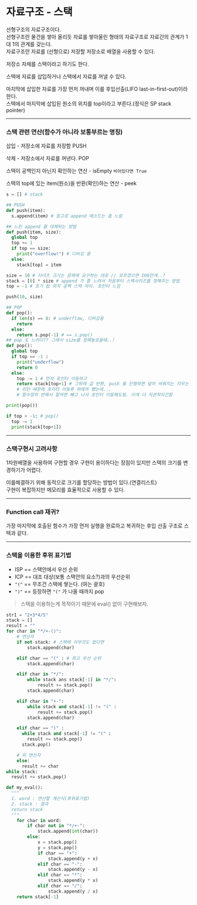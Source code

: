 # 자료구조 - 스택
선형구조의 자료구조이다.<br>
선형구조란 물건을 쌓아 올리듯 자료를 쌓아올린 형태의 자료구조로 자료간의 관계가 1대 1의 관계를 갖는다.<br>
자료구조란 자료를 (선형으로) 저장할 저장소로 배열을 사용할 수 있다.

저장소 자체를 스택이라고 하기도 한다.

스택에 자료를 삽입하거나 스택에서 자료를 꺼낼 수 있다.

마지막에 삽입한 자료를 가장 먼저 꺼내며 이를 후입선출(LIFO last-in-first-out)이라 한다.<br>
스택에서 마지막에 삽입된 원소의 위치를 top이라고 부른다.(정식은 SP stack pointer)

---
### 스택 관련 연산(함수가 아니라 보통부르는 명칭)
삽입 - 저장소에 자료를 저장함 PUSH 

삭제 - 저장소에서 자료를 꺼낸다. POP

스택이 공백인지 아닌지 확인하는 연산 - isEmpty `비어있다면 True`

스택의 top에 있는 item(원소)을 반환(확인)하는 연산 - peek

```python
s = [] # stack

## PUSH
def push(item):
  s.append(item) # 참고로 append 메소드는 좀 느림

## 느린 append 를 대체하는 방법
def push(item, size):
  global top
  top += 1
  if top == size:
    print("overflow!") # 디버깅 용
  else:
    stack[top] = item

size = 10 # 사이즈 크기는 문제에 요구하는 대로 // 모르겠으면 100만개..?
stack = [0] * size # append 가 좀 느려서 처음부터 스택사이즈를 정해주는 방법
top = -1 # 초기 탑 위치 공백 스택 자리. 포인터 느낌

push(10, size)

## POP
def pop():
  if len(s) == 0: # underflow, 디버깅용
    return
  else:
    return s.pop(-1) # == s.pop()
## pop 도 느리다?? 그래서 size를 정해놓았을때..!
def pop():
  global top
  if top == -1 :
    print("underflow")
    return 0
  else:
    top -= 1 # 먼저 포인터 이동하고 
    return stack[top+1] # 그위에 값 반환, push 를 진행하면 덮어 씌워지는 지우는 동작은 안해도 됨.
    # 리턴 때문에 포이터 이동후 위에꺼 뺐는데...
    # 함수정의 안해서 할꺼면 빼고 나서 포인터 이동해도됨. 이게 더 직관적이긴함

print(pop())

if top > -1: # pop()
  top -= 1
  print(stack[top+1])
```
---
### 스택구현시 고려사항
1차원배열을 사용하여 구현할 경우 구현이 용이하다는 장점이 있지만 스택의 크기를 변경하기가 어렵다.

이를해결하기 위해 동적으로 크기를 할당하는 방법이 있다.(연결리스트)<br>
구현이 복잡하지만 메모리를 효율적으로 사용할 수 있다.

---
### Function call 재귀?
가장 마지막에 호출된 함수가 가장 먼저 실행을 완료하고 복귀하는 후입 선출 구조로 스택과 같다.

---
### 스택을 이용한 후위 표기법
- ISP == 스택안에서 우선 순위
- ICP == 대조 대상(보통 스택안의 요소?)과의 우선순위
- `"("` == 무조건 스택에 쌓는다. (여는 괄호)
- `")"` == 등장하면 `"("` 가 나올 때까지 pop

> 스택을 이용하는게 목적이기 때문에 eval() 없이 구현해보자.

```python
str1 = "2+3*4/5"
stack = []
result = ""
for char in "*/+-()":
    # 연산자
    if not stack: # 스택에 아무것도 없다면
        stack.append(char)

    elif char == "(" : # 최고 우선 순위
        stack.append(char)

    elif char in "*/":
        while stack ans stack[-1] in "*/":
            result += stack.pop()
        stack.append(char)

    elif char in "+-":
        while stack and stack[-1] != "(" :
            result += stack.pop()
        stack.append(char)

    elif char == ")" :
      while stack and stack[-1] != "(" :
        result += stack.pop()
      stack.pop()

    # 피 연산자
    else:
      result += char
while stack:
  result += stack.pop()

```


```python
def my_eval():
  """
  1. word : 연산할 계산식(후위표기법)
  2. stack : 결과
  return stack
  """
    for char in word:
        if char not in "*/+-":
            stack.append(int(char))
        else:
            x = stack.pop()
            y = stack.pop()
            if char == "+":
                stack.append(y + x)
            elif char == "-":
                stack.append(y - x)
            elif char == "*":
                stack.append(y * x)
            elif char == "/":
                stack.append(y / x)
    return stack[-1]
```